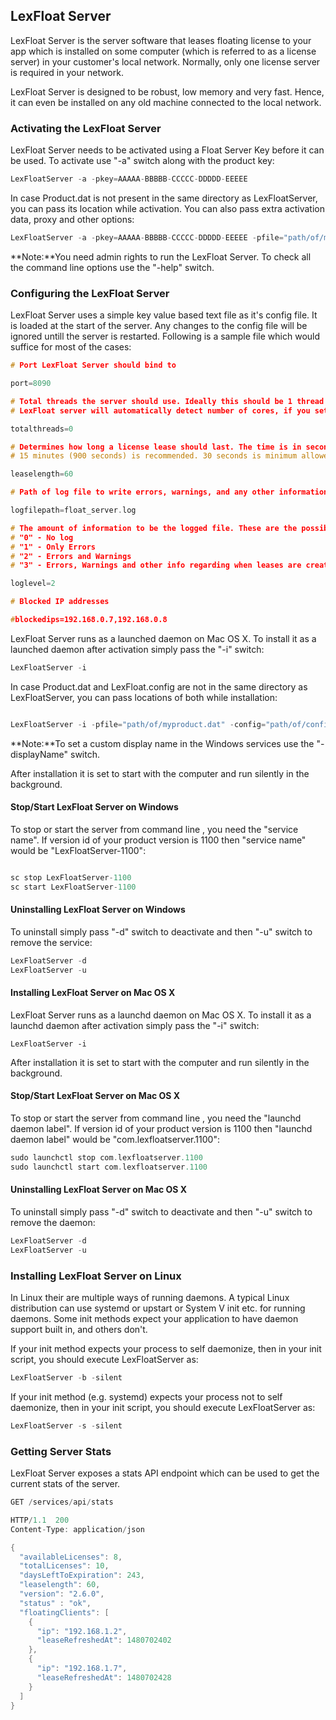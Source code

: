 ## LexFloat Server

LexFloat Server is the server software that leases floating license to your app which is installed on some computer \(which is referred to as a license server\) in your customer's local network. Normally, only one license server is required in your network.

LexFloat Server is designed to be robust, low memory and very fast. Hence, it can even be installed on any old machine connected to the local network.

### Activating the LexFloat Server

LexFloat Server needs to be activated using a Float Server Key before it can be used. To activate use "-a" switch along with the product key:

```c
LexFloatServer -a -pkey=AAAAA-BBBBB-CCCCC-DDDDD-EEEEE
```

In case Product.dat is not present in the same directory as LexFloatServer, you can pass its location while activation. You can also pass extra activation data, proxy and other options:

```c
LexFloatServer -a -pkey=AAAAA-BBBBB-CCCCC-DDDDD-EEEEE -pfile="path/of/myproduct.dat" -extradata="Sample data"

```

**Note:**You need admin rights to run the LexFloat Server. To check all the command line options use the "-help" switch.

### Configuring the LexFloat Server

LexFloat Server uses a simple key value based text file as it's config file. It is loaded at the start of the server. Any changes to the config file will be ignored untill the server is restarted. Following is a sample file which would suffice for most of the cases:

```c
# Port LexFloat Server should bind to

port=8090

# Total threads the server should use. Ideally this should be 1 thread per CPU "core".
# LexFloat server will automatically detect number of cores, if you set this value to "0"

totalthreads=0

# Determines how long a license lease should last. The time is in seconds.
# 15 minutes (900 seconds) is recommended. 30 seconds is minimum allowed time.

leaselength=60

# Path of log file to write errors, warnings, and any other information

logfilepath=float_server.log

# The amount of information to be the logged file. These are the possible levels:
# "0" - No log
# "1" - Only Errors
# "2" - Errors and Warnings
# "3" - Errors, Warnings and other info regarding when leases are created, removed, expired etc.

loglevel=2

# Blocked IP addresses

#blockedips=192.168.0.7,192.168.0.8
```

LexFloat Server runs as a launched daemon on Mac OS X. To install it as a launched daemon after activation simply pass the "-i" switch:

```c
LexFloatServer -i

```

In case Product.dat and LexFloat.config are not in the same directory as LexFloatServer, you can pass locations of both while installation:

```c

LexFloatServer -i -pfile="path/of/myproduct.dat" -config="path/of/config/file"
```

**Note:**To set a custom display name in the Windows services use the "-displayName" switch.

After installation it is set to start with the computer and run silently in the background.

#### Stop/Start LexFloat Server on Windows

To stop or start the server from command line , you need the "service name". If version id of your product version is 1100 then "service name" would be "LexFloatServer-1100":

```c

sc stop LexFloatServer-1100
sc start LexFloatServer-1100
```

#### Uninstalling LexFloat Server on Windows

To uninstall simply pass "-d" switch to deactivate and then "-u" switch to remove the service:

```c
LexFloatServer -d
LexFloatServer -u
```

####  Installing LexFloat Server on Mac OS X

LexFloat Server runs as a launchd daemon on Mac OS X. To install it as a launchd daemon after activation simply pass the "-i" switch:

```
LexFloatServer -i
```

After installation it is set to start with the computer and run silently in the background.

#### Stop/Start LexFloat Server on Mac OS X

To stop or start the server from command line , you need the "launchd daemon label". If version id of your product version is 1100 then "launchd daemon label" would be "com.lexfloatserver.1100":

```c
sudo launchctl stop com.lexfloatserver.1100
sudo launchctl start com.lexfloatserver.1100

```

#### Uninstalling LexFloat Server on Mac OS X

To uninstall simply pass "-d" switch to deactivate and then "-u" switch to remove the daemon:

```c
LexFloatServer -d
LexFloatServer -u
```

### Installing LexFloat Server on Linux

In Linux their are multiple ways of running daemons. A typical Linux distribution can use systemd or upstart or System V init etc. for running daemons. Some init methods expect your application to have daemon support built in, and others don't.

If your init method expects your process to self daemonize, then in your init script, you should execute LexFloatServer as:

```c
LexFloatServer -b -silent
```

If your init method \(e.g. systemd\) expects your process not to self daemonize, then in your init script, you should execute LexFloatServer as:

```c
LexFloatServer -s -silent
```

### Getting Server Stats

LexFloat Server exposes a stats API endpoint which can be used to get the current stats of the server.

```c
GET /services/api/stats

HTTP/1.1  200
Content-Type: application/json

{
  "availableLicenses": 8,
  "totalLicenses": 10,
  "daysLeftToExpiration": 243,
  "leaselength": 60,
  "version": "2.6.0",
  "status" : "ok",
  "floatingClients": [
    {
      "ip": "192.168.1.2",
      "leaseRefreshedAt": 1480702402
    },
    {
      "ip": "192.168.1.7",
      "leaseRefreshedAt": 1480702428
    }
  ]
}
```



